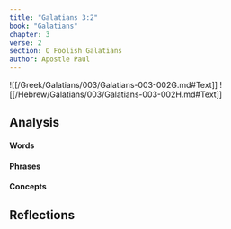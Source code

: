 ```yaml
---
title: "Galatians 3:2"
book: "Galatians"
chapter: 3
verse: 2
section: O Foolish Galatians
author: Apostle Paul
---
```

![[/Greek/Galatians/003/Galatians-003-002G.md#Text]]
![[/Hebrew/Galatians/003/Galatians-003-002H.md#Text]]

## Analysis

#### Words

#### Phrases

#### Concepts

## Reflections
